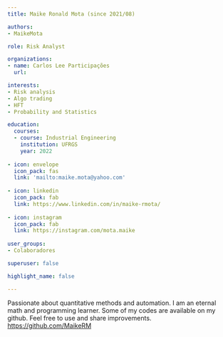 ```yaml
---
title: Maike Ronald Mota (since 2021/08)

authors:
- MaikeMota

role: Risk Analyst

organizations:
- name: Carlos Lee Participações
  url:

interests:
- Risk analysis
- Algo trading
- HFT
- Probability and Statistics

education:
  courses:
  - course: Industrial Engineering
    institution: UFRGS
    year: 2022
    
- icon: envelope
  icon_pack: fas
  link: 'mailto:maike.mota@yahoo.com'
  
- icon: linkedin
  icon_pack: fab
  link: https://www.linkedin.com/in/maike-rmota/
  
- icon: instagram
  icon_pack: fab
  link: https://instagram.com/mota.maike
  
user_groups:
- Colaboradores

superuser: false

highlight_name: false

---
```


Passionate about quantitative methods and automation. I am an eternal math and programming learner. Some of my codes are available on my github. Feel free to use and share improvements. https://github.com/MaikeRM